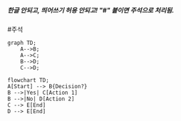 ##### 한글 안되고, 띄어쓰기 허용 안되고! "#" 붙이면 주석으로 처리됨.
#주석

```mermaid
graph TD;
    A-->B;
    A-->C;
    B-->D;
    C-->D;
```


```mermaid
flowchart TD;
A[Start] --> B{Decision?}
B -->|Yes| C[Action 1]
B -->|No| D[Action 2]
C --> E[End]
D --> E[End]
```

